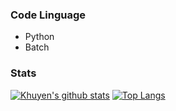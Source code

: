 ### Code Linguage
- Python
- Batch
### Stats
[![Khuyen's github stats](https://github-readme-stats.vercel.app/api?username=aniko33&count_private=true&show_icons=true&theme=dark&hide_rank=false)](https://github.com/anuraghazra/github-readme-stats)
[![Top Langs](https://github-readme-stats.vercel.app/api/top-langs/?username=aniko33)](https://github.com/anuraghazra/github-readme-stats)

